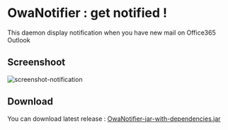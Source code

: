# OwaNotifier : get notified !

This daemon display notification when you have new mail on Office365 Outlook

## Screenshoot

![screenshot-notification](https://raw.githubusercontent.com/matgou/owa-notifier/master/documentation/screenshot-swing-notification.png "Screenshot Using Swing Notification")


## Download 

You can download latest release : [OwaNotifier-jar-with-dependencies.jar](https://github.com/OwaNotifier/owa-notifier/releases/latest)
